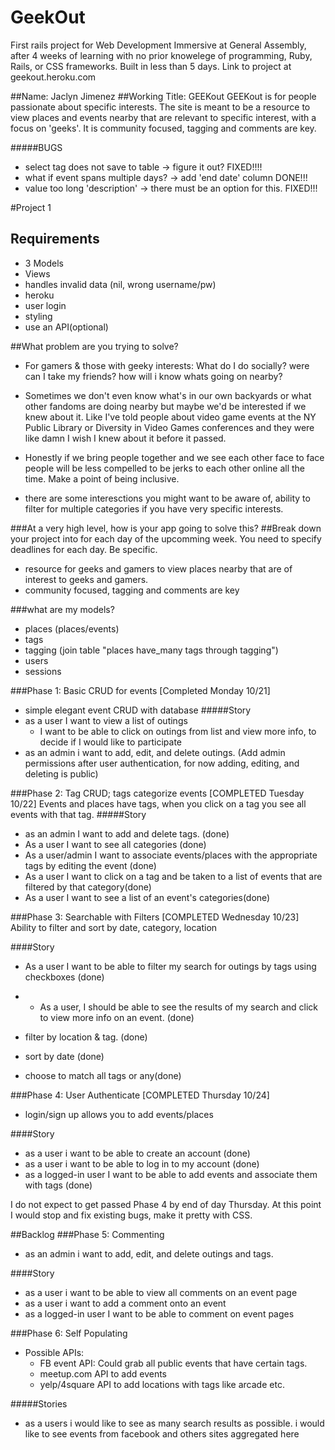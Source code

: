 GeekOut
=======

First rails project for Web Development Immersive at General Assembly, after 4 weeks of learning with no prior knowelege of programming, Ruby, Rails, or CSS frameworks. Built in less than 5 days. Link to project at geekout.heroku.com

##Name: Jaclyn Jimenez
##Working Title: GEEKout
GEEKout is for people passionate about specific interests. The site is meant to be a resource to view places and events nearby that are relevant to specific interest, with a focus on 'geeks'. It is community focused, tagging and comments are key.

#####BUGS

- select tag does not save to table -> figure it out? FIXED!!!!
- what if event spans multiple days? -> add 'end date' column DONE!!!
- value too long 'description' -> there must be an option for this. FIXED!!!


#Project 1
## Requirements
- 3 Models
- Views
- handles invalid data (nil, wrong username/pw)
- heroku
- user login
- styling
- use an API(optional)

##What problem are you trying to solve?

- For gamers & those with geeky interests: What do I do socially? were can I take my friends? how will i know whats going on nearby?

- Sometimes we don't even know what's in our own backyards or what other fandoms are doing nearby but maybe we'd be interested if we knew about it. Like I've told people about video game events at the NY Public Library or Diversity in Video Games conferences and they were like damn I wish I knew about it before it passed.

- Honestly if we bring people together and we see each other face to face people will be less compelled to be jerks to each other online all the time. Make a point of being inclusive.

- there are some interesctions you might want to be aware of, ability to filter for multiple categories if you have very specific interests.

###At a very high level, how is your app going to solve this?
##Break down your project into for each day of the upcomming week. You need to specify deadlines for each day. Be specific.

- resource for geeks and gamers to view places nearby that are of interest to geeks and gamers.
- community focused, tagging and comments are key

###what are my models?
- places (places/events)
- tags
- tagging (join table "places have_many tags through tagging")
- users
- sessions

###Phase 1: Basic CRUD for events [Completed Monday 10/21]
- simple elegant event CRUD with database
#####Story
- as a user I want to view a list of outings
  - I want to be able to click on outings from list and view more info, to decide if I would like to participate
- as an admin i want to add, edit, and delete outings. (Add admin permissions after user authentication, for now adding, editing, and deleting is public)

###Phase 2: Tag CRUD; tags categorize events [COMPLETED Tuesday  10/22]
Events and places have tags, when you click on a tag you see all events with that tag.
#####Story
- as an admin I want to add and delete tags. (done)
- As a user I want to see all categories (done)
- As a user/admin I want to associate events/places with the appropriate tags by editing the event (done)
- As a user I want to click on a tag and be taken to a list of events that are filtered by that category(done)
- As a user I want to see a list of an event's categories(done)

###Phase 3: Searchable with Filters [COMPLETED Wednesday 10/23]
Ability to filter and sort by date, category, location

####Story
- As a user I want to be able to filter my search for outings by tags using checkboxes (done)
- - As a user, I should be able to see the results of my search and click to view more info on an event. (done)

-  filter by location & tag. (done)

-  sort by date (done)

- choose to match all tags or any(done)


###Phase 4: User Authenticate [COMPLETED Thursday 10/24]

- login/sign up allows you to add events/places

####Story
- as a user i want to be able to create an account (done)
- as a user i want to be able to log in to my account (done)
- as a logged-in user I want to be able to add events and associate them with tags (done)

I do not expect to get passed Phase 4 by end of day Thursday.
At this point I would stop and fix existing bugs, make it pretty with CSS.

##Backlog
###Phase 5: Commenting
- as an admin i want to add, edit, and delete outings and tags.

####Story
- as a user i want to be able to view all comments on an event page
- as a user i want to add a comment onto an event
- as a logged-in user I want to be able to comment on event pages

###Phase 6: Self Populating
- Possible APIs:
  - FB event API: Could grab all public events that have certain tags.
  - meetup.com API to add events
  - yelp/4square API to add locations with tags like arcade etc.

#####Stories
- as a users i would like to see as many search results as possible. i would like to see events from facebook and others sites aggregated here
